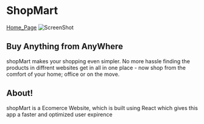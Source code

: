 # ShopMart
[Home_Page](https://user-images.githubusercontent.com/107488954/207149271-7c16cff8-d99d-41ce-b54c-96a8f35633dd.jpg)
<picture>
  <img alt="ScreenShot" src="https://user-images.githubusercontent.com/107488954/207149271-7c16cff8-d99d-41ce-b54c-96a8f35633dd.jpg">
</picture>

## Buy Anything from AnyWhere
shopMart makes your shopping even simpler. No more hassle finding the products in diffrent websites get in all in one place - now shop from the comfort of your home; office or on the move.

## About!
shopMart is a Ecomerce Website, which is built using React which gives this app a faster and optimized user expirence

